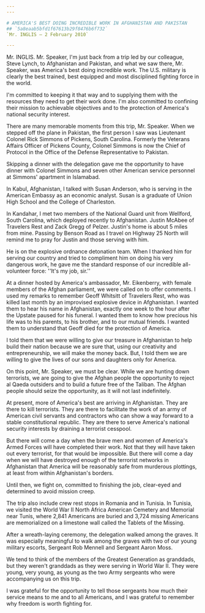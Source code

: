 ```yaml
---
---

# AMERICA'S BEST DOING INCREDIBLE WORK IN AFGHANISTAN AND PAKISTAN
## `5a8eaab5bfd1f67613b29f8476b6f732`
`Mr. INGLIS — 2 February 2010`

---
```



Mr. INGLIS. Mr. Speaker, I'm just back from a trip led by our 
colleague, Steve Lynch, to Afghanistan and Pakistan, and what we saw 
there, Mr. Speaker, was America's best doing incredible work. The U.S. 
military is clearly the best trained, best equipped and most 
disciplined fighting force in the world.

I'm committed to keeping it that way and to supplying them with the 
resources they need to get their work done. I'm also committed to 
confining their mission to achievable objectives and to the protection 
of America's national security interest.

There are many memorable moments from this trip, Mr. Speaker. When we 
stepped off the plane in Pakistan, the first person I saw was 
Lieutenant Colonel Rick Simmons of Pickens, South Carolina. Formerly 
the Veterans Affairs Officer of Pickens County, Colonel Simmons is now 
the Chief of Protocol in the Office of the Defense Representative to 
Pakistan.

Skipping a dinner with the delegation gave me the opportunity to have 
dinner with Colonel Simmons and seven other American service personnel 
at Simmons' apartment in Islamabad.



In Kabul, Afghanistan, I talked with Susan Anderson, who is serving 
in the American Embassy as an economic analyst. Susan is a graduate of 
Union High School and the College of Charleston.

In Kandahar, I met two members of the National Guard unit from 
Wellford, South Carolina, which deployed recently to Afghanistan. 
Justin McAbee of Travelers Rest and Zack Gregg of Pelzer. Justin's home 
is about 5 miles from mine. Passing by Benson Road as I travel on 
Highway 25 North will remind me to pray for Justin and those serving 
with him.

He is on the explosive ordnance detonation team. When I thanked him 
for serving our country and tried to compliment him on doing his very 
dangerous work, he gave me the standard response of our incredible all-
volunteer force: ''It's my job, sir.''

At a dinner hosted by America's ambassador, Mr. Eikenberry, with 
female members of the Afghan parliament, we were called on to offer 
comments. I used my remarks to remember Geoff Whitsitt of Travelers 
Rest, who was killed last month by an improvised explosive device in 
Afghanistan. I wanted them to hear his name in Afghanistan, exactly one 
week to the hour after the Upstate paused for his funeral. I wanted 
them to know how precious his life was to his parents, to his brother, 
and to our mutual friends. I wanted them to understand that Geoff died 
for the protection of America.

I told them that we were willing to give our treasure in Afghanistan 
to help build their nation because we are sure that, using our 
creativity and entrepreneurship, we will make the money back. But, I 
told them we are willing to give the lives of our sons and daughters 
only for America.

On this point, Mr. Speaker, we must be clear. While we are hunting 
down terrorists, we are going to give the Afghan people the opportunity 
to reject al Qaeda outsiders and to build a future free of the Taliban. 
The Afghan people should seize the opportunity, as it will not last 
indefinitely.

At present, more of America's best are arriving in Afghanistan. They 
are there to kill terrorists. They are there to facilitate the work of 
an army of American civil servants and contractors who can show a way 
forward to a stable constitutional republic. They are there to serve 
America's national security interests by draining a terrorist cesspool.

But there will come a day when the brave men and women of America's 
Armed Forces will have completed their work. Not that they will have 
taken out every terrorist, for that would be impossible. But there will 
come a day when we will have destroyed enough of the terrorist networks 
in Afghanistan that America will be reasonably safe from murderous 
plottings, at least from within Afghanistan's borders.

Until then, we fight on, committed to finishing the job, clear-eyed 
and determined to avoid mission creep.

The trip also include crew rest stops in Romania and in Tunisia. In 
Tunisia, we visited the World War II North Africa American Cemetery and 
Memorial near Tunis, where 2,841 Americans are buried and 3,724 missing 
Americans are memorialized on a limestone wall called the Tablets of 
the Missing.

After a wreath-laying ceremony, the delegation walked among the 
graves. It was especially meaningful to walk among the graves with two 
of our young military escorts, Sergeant Rob Mennell and Sergeant Aaron 
Moss.

We tend to think of the members of the Greatest Generation as 
granddads, but they weren't granddads as they were serving in World War 
II. They were young, very young, as young as the two Army sergeants who 
were accompanying us on this trip.

I was grateful for the opportunity to tell those sergeants how much 
their service means to me and to all Americans, and I was grateful to 
remember why freedom is worth fighting for.
